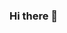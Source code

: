 ### Hi there 👋

<!--
**BhuvaneswariDeviGhanta/BhuvaneswariDeviGhanta** is a ✨ _special_ ✨ repository because its `README.md` (this file) appears on your GitHub profile.

Here are some ideas to get you started:

- 🔭 I’m currently Doing my Masters in Northwest Missouri State University.
- 🌱 I’m currently learning Webapps,oops,ADB.
- 👯 I’m looking to collaborate on DatabaseDeveloper
- 🤔 I’m looking for help with Java programming.
- 💬 Ask me about Music in India
- 📫 How to reach me:
- 😄 Pronouns: she/Her.
- 
-->
